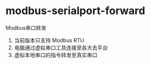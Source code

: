 # modbus-serialport-forward
Modbus串口转发

1. 当前版本只支持 Modbus RTU
2. 电脑通过虚拟串口工具连接至各大去平台
3. 虚拟本地串口的指令转发至真实串口
